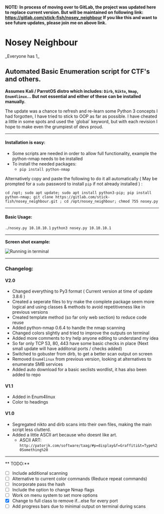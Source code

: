 **NOTE: In process of moving over to GitLab, the project was updated here to replace current version. But will be maintained on following link: 
https://gitlab.com/stick-fish/nosey_neighbour 
If you like this and want to see future updates, please join me on above link.**

<h1>Nosey Neighbour</h1>
_Everyone has 1_

<h2>Automated Basic Enumeration script for CTF's and others.</h2>

**Assumes Kali / ParrotOS distro which includes: `Dirb`, `Nikto`, `Nmap`, `Enum4linux`... But not essential and either of these can be installed manually.**

<p>
The update was a chance to refresh and re-learn some Python 3 concepts I had forgotten, I have tried to stick to OOP as far as possible. 
  I have cheated a little in some spots and used the `global` keyword, but with each revision I hope to make even the grumpiest of devs proud.
</p>

 
 **********************************************************************************************************


<h4>Installation is easy:</h4>

- Some scripts are needed in order to allow full functionality, example the python-nmap needs to be installed 
- To install the needed packages:
  - `pip install python-nmap`


Alternatively copy and paste the following to do it all automatically ( May be prompted for a `sudo` password to install `pip` if not already installed ) :

`cd /opt; sudo apt update; sudo apt install python3-pip; pip install python-nmap; git clone https://gitlab.com/stick-fish/nosey_neighbour.git ; cd /opt/nosey_neighbour; chmod 755 nosey.py`


 **********************************************************************************************************


<h4>Basic Usage:</h4>

`./nosey.py 10.10.10.1`
`python3 nosey.py 10.10.10.1`


 **********************************************************************************************************


**Screen shot example:**

![Running in terminal](https://gitlab.com/stick-fish/nosey_neighbour/-/blob/master/NN_screenshot.png)


 **********************************************************************************************************


<h3>Changelog:</h3>

<h4>V2.0</h4>

- Changed everything to Py3 format ( Current version at time of update 3.8.6 )
- Created a seperate files to try make the complete package seem more logical and using classes & methods to avoid repetitiveness like in previous versions
- Created template method (so far only web section) to reduce code reuse
- Added python-nmap 0.6.4 to handle the nmap scanning
- Changed colors slightly and tried to improve the outputs on terminal 
- Added more comments to try help anyone editing to understand my idea
- So far only TCP 53, 80, 443 have some basic checks in place (Next small update will have additonal ports / checks added)
- Switched to gobuster from dirb, to get a better scan output on screen
- Removed `Enum4linux` from previous version, looking at alternatives to enumerate SMB services
- Added auto download for a basic seclists wordlist, it has also been added to repo


<h4>V1.1</h4>

- Added in Enum4linux
- Color to headings

<h4>V1.0</h4>

- Segregated nikto and dirb scans into their own files, making the main script less clutterd.
- Added a little ASCII art because who doesnt like art.
  - ASCII ART: `http://patorjk.com/software/taag/#p=display&f=Graffiti&t=Type%20Something%20`

 
 **********************************************************************************************************


** TODO:**

- [ ] Include additional scanning
- [ ] Alternative to current color commands (Reduce repeat commands)
- [ ] Incorporate pass the hash
- [ ] Include the option to change Nmap flags 
- [ ] Work on menu system to set more options
- [X] Change to full class to remove if...else for every port
- [ ] Add progress bars due to minimal output on terminal during scans
